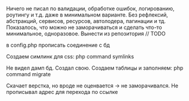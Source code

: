Ничего не писал по валидации, обработке ошибок, логированию, роутингу и т.д. даже в минимальном варианте. Без рефлексий, абстракций, сервисов, ресурсов, автолодера, пагинации и тд. Показалось, что можно не заморачиваться и сделать что-то минимальное, одноразовое.
Вынести из репозитория // TODO

в config.php прописать соединение с бд

Создаем симлинк для css:
php command symlinks

Не видел дамп бд. Создал свою.
Создаем таблицы и заполняем:
php command migrate

Скачает верстка, но вроде не оценвается -> не заморачивался.
Не прописывал адрес для перехода по ссылке